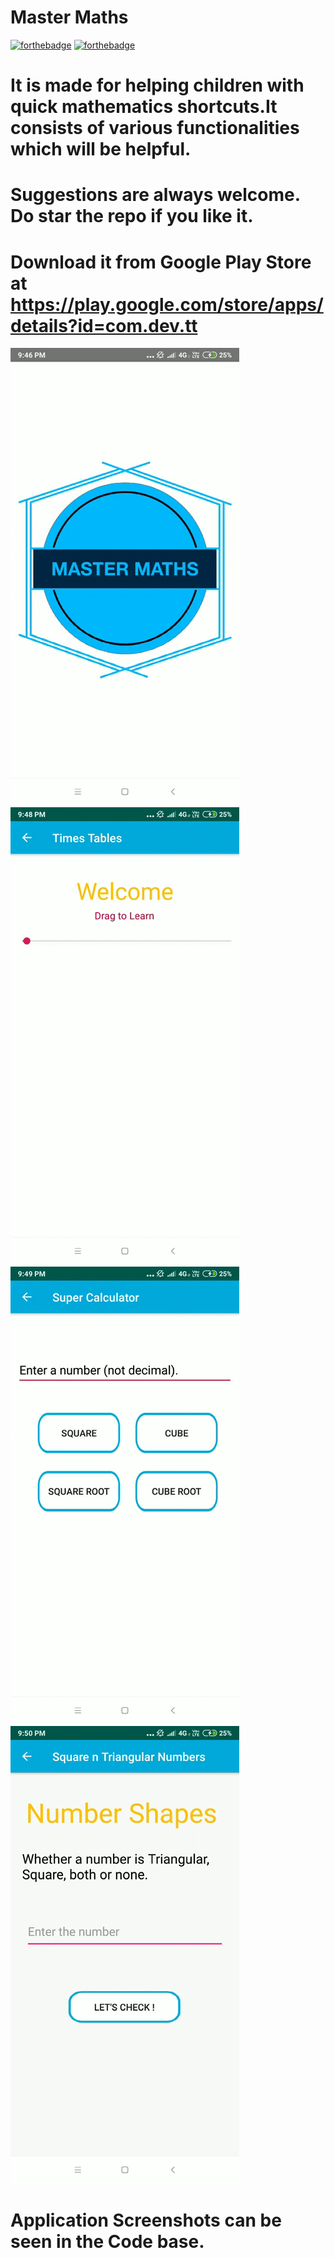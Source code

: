 # Master Maths 

[![forthebadge](https://forthebadge.com/images/badges/built-for-android.svg)](http://forthebadge.com)
[![forthebadge](https://forthebadge.com/images/badges/made-with-java.svg)](http://forthebadge.com)

# It is made for helping children with quick mathematics shortcuts.It consists of various functionalities which will be helpful. 
# Suggestions are always welcome. Do star the repo if you like it. 

# Download it from Google Play Store at https://play.google.com/store/apps/details?id=com.dev.tt

![alt text](https://github.com/Sarthak2601/Master-Maths/blob/master/Screenrecorder-2019-12-31-21-46-56-127.gif) ![alt text](https://github.com/Sarthak2601/Master-Maths/blob/master/Screenrecorder-2019-12-31-21-48-15-848.gif) ![alt text](https://github.com/Sarthak2601/Master-Maths/blob/master/Screenrecorder-2019-12-31-21-49-27-230.gif) ![alt text](https://github.com/Sarthak2601/Master-Maths/blob/master/Screenrecorder-2019-12-31-21-50-35-560.gif) 

# Application Screenshots can be seen in the Code base. 


